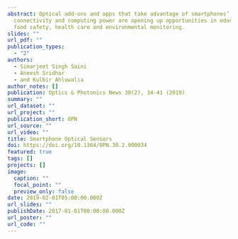```yaml
---
abstract: Optical add-ons and apps that take advantage of smartphones’
  connectivity and computing power are opening up opportunities in education,
  food safety, health care and environmental monitoring.
slides: ""
url_pdf: ""
publication_types:
  - "2"
authors:
  - Simarjeet Singh Saini
  - Aneesh Sridhar
  - and Kulbir Ahluwalia
author_notes: []
publication: Optics & Photonics News 30(2), 34-41 (2019)
summary: ""
url_dataset: ""
url_project: ""
publication_short: OPN
url_source: ""
url_video: ""
title: Smartphone Optical Sensors
doi: https://doi.org/10.1364/OPN.30.2.000034
featured: true
tags: []
projects: []
image:
  caption: ""
  focal_point: ""
  preview_only: false
date: 2019-02-01T05:00:00.000Z
url_slides: ""
publishDate: 2017-01-01T00:00:00.000Z
url_poster: ""
url_code: ""
---
```

